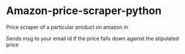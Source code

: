 # Amazon-price-scraper-python
Price scraper of a particular product on amazon.in


Sends msg to your email id if the price falls down against the stipulated price
